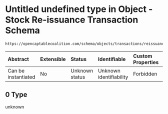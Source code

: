 # Untitled undefined type in Object - Stock Re-issuance Transaction Schema

```txt
https://opencaptablecoalition.com/schema/objects/transactions/reissuance/stock_reissuance#/allOf/0
```



| Abstract            | Extensible | Status         | Identifiable            | Custom Properties | Additional Properties | Access Restrictions | Defined In                                                                                                                      |
| :------------------ | :--------- | :------------- | :---------------------- | :---------------- | :-------------------- | :------------------ | :------------------------------------------------------------------------------------------------------------------------------ |
| Can be instantiated | No         | Unknown status | Unknown identifiability | Forbidden         | Allowed               | none                | [StockReissuance.schema.json*](../../schema/objects/transactions/reissuance/StockReissuance.schema.json "open original schema") |

## 0 Type

unknown
